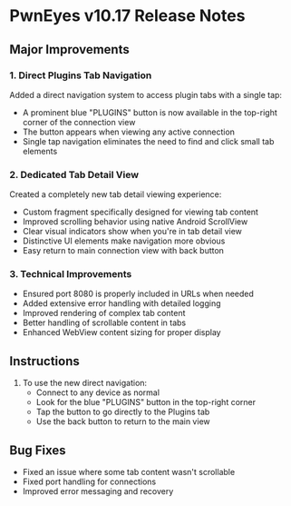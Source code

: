 # PwnEyes v10.17 Release Notes

## Major Improvements

### 1. Direct Plugins Tab Navigation

Added a direct navigation system to access plugin tabs with a single tap:

- A prominent blue "PLUGINS" button is now available in the top-right corner of the connection view
- The button appears when viewing any active connection
- Single tap navigation eliminates the need to find and click small tab elements

### 2. Dedicated Tab Detail View

Created a completely new tab detail viewing experience:

- Custom fragment specifically designed for viewing tab content
- Improved scrolling behavior using native Android ScrollView
- Clear visual indicators show when you're in tab detail view
- Distinctive UI elements make navigation more obvious
- Easy return to main connection view with back button

### 3. Technical Improvements

- Ensured port 8080 is properly included in URLs when needed
- Added extensive error handling with detailed logging
- Improved rendering of complex tab content
- Better handling of scrollable content in tabs
- Enhanced WebView content sizing for proper display

## Instructions

1. To use the new direct navigation:
   - Connect to any device as normal
   - Look for the blue "PLUGINS" button in the top-right corner
   - Tap the button to go directly to the Plugins tab
   - Use the back button to return to the main view

## Bug Fixes

- Fixed an issue where some tab content wasn't scrollable
- Fixed port handling for connections
- Improved error messaging and recovery
